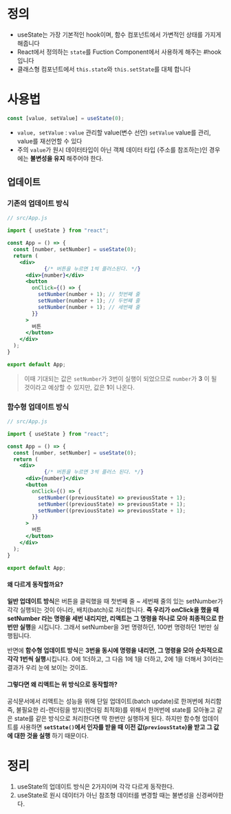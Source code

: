 
# 정의
 - useState는 가장 기본적인 hook이며, 함수 컴포넌트에서 가변적인 상태를 가지게 해줍니다
 - React에서 정의하는 `state`를 Fuction Component에서 사용하게 해주는 #hook 입니다
 - 클래스형 컴포넌트에서 `this.state`와 `this.setState`를 대체 합니다

# 사용법

```jsx
const [value, setValue] = useState(0);
```

- `value, setValue` : 
`value`
관리할 value(변수 선언)
`setValue`
value를 관리, value를 재선언할 수 있다
- 주의
`value`가 원시 데이터타입이 아닌 객체 데이터 타입 (주소를 참조하는)인 경우에는 **불변성을 유지**  해주어야 한다.

## 업데이트

### 기존의 업데이트 방식
```jsx
// src/App.js

import { useState } from "react";

const App = () => {
  const [number, setNumber] = useState(0);
  return (
    <div>
			{/* 버튼을 누르면 1씩 플러스된다. */}
      <div>{number}</div> 
      <button
        onClick={() => {
          setNumber(number + 1); // 첫번째 줄 
          setNumber(number + 1); // 두번쨰 줄
          setNumber(number + 1); // 세번째 줄
        }}
      >
        버튼
      </button>
    </div>
  );
}

export default App;
```

> 이때 기대되는 값은 `setNumber`가 3번이 실행이 되었으므로 `number`가 **3** 이 될 것이라고 예상할 수 있지만, 값은 **1**이 나온다. 

### 함수형 업데이트 방식
```jsx
// src/App.js

import { useState } from "react";

const App = () => {
  const [number, setNumber] = useState(0);
  return (
    <div>
			{/* 버튼을 누르면 3씩 플러스 된다. */}
      <div>{number}</div>
      <button
        onClick={() => {
          setNumber((previousState) => previousState + 1);
          setNumber((previousState) => previousState + 1);
          setNumber((previousState) => previousState + 1);
        }}
      >
        버튼
      </button>
    </div>
  );
}

export default App;
```

#### 왜 다르게 동작할까요?

 **일반 업데이트 방식**은 버튼을 클릭했을 때 첫번째 줄 ~ 세번째 줄의 있는 setNumber가 각각 실행되는 것이 아니라, 배치(batch)로 처리합니다. **즉 우리가 onClick을 했을 때 setNumber 라는 명령을 세번 내리지만, 리액트는 그 명령을 하나로 모아 최종적으로 한번만 실행**을 시킵니다. 그래서 setNumber을 3번 명령하던, 100번 명령하던 1번만 실행됩니다.

반면에 **함수형 업데이트 방식**은 **3번을 동시에 명령을 내리면, 그 명령을 모아 순차적으로 각각 1번씩 실행**시킵니다. 0에 1더하고, 그 다음 1에 1을 더하고, 2에 1을 더해서 3이라는 결과가 우리 눈에 보이는 것이죠.

#### 그렇다면 왜 리액트는 위 방식으로 동작할까?

공식문서에서
리액트는 성능을 위해 단일 업데이트(batch update)로 한꺼번에 처리함
즉, 불필요한 리-렌더링을 방지(렌더링 최적화)를 위해서 한꺼번에 state를 모아놓고 같은 state를 같은 방식으로 처리한다면 딱 한번만 실행하게 된다.
하지만 함수형 업데이트를 사용하면 **``setState()``에서 인자를 받을 때 이전 값(`previousState`)을 받고 그 값에 대한 것을 실행** 하기 때문이다. 

# 정리
1. useState의 업데이트 방식은 2가지이며 각각 다르게 동작한다.
2. useState로 원시 데이터가 아닌 참조형 데이터를 변경할 때는 불변성을 신경써야한다. 
